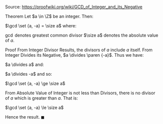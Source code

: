 # 

Source: https://proofwiki.org/wiki/GCD_of_Integer_and_its_Negative

Theorem
Let $a \in \Z$ be an integer.
Then:

$\gcd \set {a, -a} = \size a$
where:

$\gcd$ denotes greatest common divisor
$\size a$ denotes the absolute value of $a$.


Proof
From Integer Divisor Results, the divisors of $a$ include $a$ itself.
From Integer Divides its Negative, $a \divides \paren {-a}$.
Thus we have:

$a \divides a$
and:

$a \divides -a$
and so:

$\gcd \set {a, -a} \ge \size a$

From Absolute Value of Integer is not less than Divisors, there is no divisor of $a$ which is greater than $a$.
That is:

$\gcd \set {a, -a} \le \size a$

Hence the result.
$\blacksquare$





